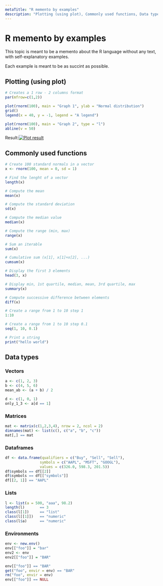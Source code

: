 ```yaml
---
metaTitle: "R memento by examples"
description: "Plotting (using plot), Commonly used functions, Data types"
---
```


# R memento by examples


This topic is meant to be a memento about the R language without any text, with self-explanatory examples.

Each example is meant to be as succint as possible.



## Plotting (using plot)


```r
# Creates a 1 row - 2 columns format
par(mfrow=c(1,2))

plot(rnorm(100), main = "Graph 1", ylab = "Normal distribution")
grid()
legend(x = 40, y = -1, legend = "A legend")

plot(rnorm(100), main = "Graph 2", type = "l")
abline(v = 50)

```

Result:[<img src="https://i.stack.imgur.com/UOTw4.jpg" alt="Plot result" />](https://i.stack.imgur.com/UOTw4.jpg)



## Commonly used functions


```r
# Create 100 standard normals in a vector
x <- rnorm(100, mean = 0, sd = 1)

# Find the lenght of a vector
length(x)

# Compute the mean
mean(x)

# Compute the standard deviation
sd(x)

# Compute the median value
median(x)

# Compute the range (min, max)
range(x)

# Sum an iterable
sum(x)

# Cumulative sum (x[1], x[1]+x[2], ...)
cumsum(x)

# Display the first 3 elements
head(3, x)

# Display min, 1st quartile, median, mean, 3rd quartile, max
summary(x)

# Compute successive difference between elements
diff(x)

# Create a range from 1 to 10 step 1
1:10

# Create a range from 1 to 10 step 0.1
seq(1, 10, 0.1)

# Print a string
print("hello world")

```



## Data types


### Vectors

```r
a <- c(1, 2, 3)
b <- c(4, 5, 6)
mean_ab <- (a + b) / 2

d <- c(1, 0, 1)
only_1_3 <- a[d == 1]

```

### Matrices

```r
mat <- matrix(c(1,2,3,4), nrow = 2, ncol = 2)
dimnames(mat) <- list(c(), c("a", "b", "c"))
mat[,] == mat

```

### Dataframes

```r
df <- data.frame(qualifiers = c("Buy", "Sell", "Sell"),
                symbols = c("AAPL", "MSFT", "GOOGL"),
                values = c(326.0, 598.3, 201.5))
df$symbols == df[[2]]
df$symbols == df[["symbols"]]
df[[2, 1]] == "AAPL"

```

### Lists

```r
l <- list(a = 500, "aaa", 98.2)
length(l)       == 3
class(l[1])     == "list"
class(l[[1]])   == "numeric"
class(l$a)      == "numeric"

```

### Environments

```r
env <- new.env()
env[["foo"]] = "bar"
env2 <- env
env2[["foo"]] = "BAR"

env[["foo"]] == "BAR"
get("foo", envir = env) == "BAR"
rm("foo", envir = env)
env[["foo"]] == NULL

```

